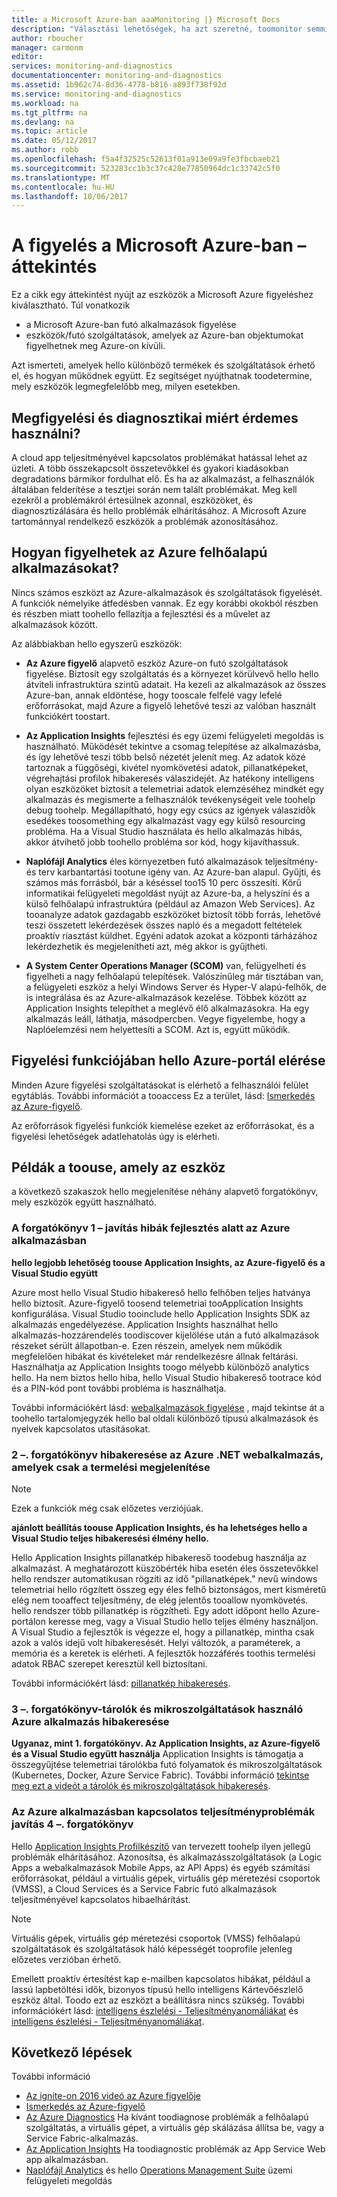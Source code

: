 ```yaml
---
title: a Microsoft Azure-ban aaaMonitoring |} Microsoft Docs
description: "Választási lehetőségek, ha azt szeretné, toomonitor semmi a Microsoft Azure-ban. A figyelő az Azure, az Application Insights szolgáltatáshoz"
author: rboucher
manager: carmonm
editor: 
services: monitoring-and-diagnostics
documentationcenter: monitoring-and-diagnostics
ms.assetid: 1b962c74-8d36-4778-b816-a893f738f92d
ms.service: monitoring-and-diagnostics
ms.workload: na
ms.tgt_pltfrm: na
ms.devlang: na
ms.topic: article
ms.date: 05/12/2017
ms.author: robb
ms.openlocfilehash: f5a4f32525c52613f01a913e09a9fe3fbcbaeb21
ms.sourcegitcommit: 523283cc1b3c37c428e77850964dc1c33742c5f0
ms.translationtype: MT
ms.contentlocale: hu-HU
ms.lasthandoff: 10/06/2017
---
```

# <a name="overview-of-monitoring-in-microsoft-azure"></a>A figyelés a Microsoft Azure-ban – áttekintés
Ez a cikk egy áttekintést nyújt az eszközök a Microsoft Azure figyeléshez kiválasztható. Túl vonatkozik
- a Microsoft Azure-ban futó alkalmazások figyelése 
- eszközök/futó szolgáltatások, amelyek az Azure-ban objektumokat figyelhetnek meg Azure-on kívüli. 

Azt ismerteti, amelyek hello különböző termékek és szolgáltatások érhető el, és hogyan működnek együtt. Ez segítséget nyújthatnak toodetermine, mely eszközök legmegfelelőbb meg, milyen esetekben.  

## <a name="why-use-monitoring-and-diagnostics"></a>Megfigyelési és diagnosztikai miért érdemes használni?

A cloud app teljesítményével kapcsolatos problémákat hatással lehet az üzleti. A több összekapcsolt összetevőkkel és gyakori kiadásokban degradations bármikor fordulhat elő. És ha az alkalmazást, a felhasználók általában felderítése a tesztjei során nem talált problémákat. Meg kell ezekről a problémákról értesülnek azonnal, eszközöket, és diagnosztizálására és hello problémák elhárításához. A Microsoft Azure tartománnyal rendelkező eszközök a problémák azonosításához.

## <a name="how-do-i-monitor-my-azure-cloud-apps"></a>Hogyan figyelhetek az Azure felhőalapú alkalmazásokat?

Nincs számos eszközt az Azure-alkalmazások és szolgáltatások figyelését. A funkciók némelyike átfedésben vannak. Ez egy korábbi okokból részben és részben miatt toohello fellazítja a fejlesztési és a művelet az alkalmazások között. 

Az alábbiakban hello egyszerű eszközök:

-   **Az Azure figyelő** alapvető eszköz Azure-on futó szolgáltatások figyelése. Biztosít egy szolgáltatás és a környezet körülvevő hello hello átviteli infrastruktúra szintű adatait. Ha kezeli az alkalmazások az összes Azure-ban, annak eldöntése, hogy tooscale felfelé vagy lefelé erőforrásokat, majd Azure a figyelő lehetővé teszi az valóban használt funkciókért toostart.

-   **Az Application Insights** fejlesztési és egy üzemi felügyeleti megoldás is használható. Működését tekintve a csomag telepítése az alkalmazásba, és így lehetővé teszi több belső nézetét jelenít meg. Az adatok közé tartoznak a függőségi, kivétel nyomkövetési adatok, pillanatképeket, végrehajtási profilok hibakeresés válaszidejét. Az hatékony intelligens olyan eszközöket biztosít a telemetriai adatok elemzéséhez mindkét egy alkalmazás és megismerte a felhasználók tevékenységeit vele toohelp debug toohelp. Megállapítható, hogy egy csúcs az igények válaszidők esedékes toosomething egy alkalmazást vagy egy külső resourcing probléma. Ha a Visual Studio használata és hello alkalmazás hibás, akkor átvihető jobb toohello probléma sor kód, hogy kijavíthassuk.  

-   **Naplófájl Analytics** éles környezetben futó alkalmazások teljesítmény- és terv karbantartási tootune igény van. Az Azure-ban alapul. Gyűjti, és számos más forrásból, bár a késéssel too15 10 perc összesíti. Körű informatikai felügyeleti megoldást nyújt az Azure-ba, a helyszíni és a külső felhőalapú infrastruktúra (például az Amazon Web Services). Az tooanalyze adatok gazdagabb eszközöket biztosít több forrás, lehetővé teszi összetett lekérdezések összes napló és a megadott feltételek proaktív riasztást küldhet.  Egyéni adatok azokat a központi tárházához lekérdezhetik és megjelenítheti azt, még akkor is gyűjtheti. 

-   **A System Center Operations Manager (SCOM)** van, felügyelheti és figyelheti a nagy felhőalapú telepítések. Valószínűleg már tisztában van, a felügyeleti eszköz a helyi Windows Server és Hyper-V alapú-felhők, de is integrálása és az Azure-alkalmazások kezelése. Többek között az Application Insights telepíthet a meglévő élő alkalmazásokra.  Ha egy alkalmazás leáll, láthatja, másodpercben. Vegye figyelembe, hogy a Naplóelemzési nem helyettesíti a SCOM. Azt is, együtt működik.  


## <a name="accessing-monitoring-in-hello-azure-portal"></a>Figyelési funkciójában hello Azure-portál elérése
Minden Azure figyelési szolgáltatásokat is elérhető a felhasználói felület egytáblás. További információt a tooaccess Ez a terület, lásd: [Ismerkedés az Azure-figyelő](monitoring-get-started.md). 

Az erőforrások figyelési funkciók kiemelése ezeket az erőforrásokat, és a figyelési lehetőségek adatlehatolás úgy is elérheti. 

## <a name="examples-of-when-toouse-which-tool"></a>Példák a toouse, amely az eszköz 

a következő szakaszok hello megjelenítése néhány alapvető forgatókönyv, mely eszközök együtt használható. 

### <a name="scenario-1--fix-errors-in-an-azure-application-under-development"></a>A forgatókönyv 1 – javítás hibák fejlesztés alatt az Azure alkalmazásban   

**hello legjobb lehetőség toouse Application Insights, az Azure-figyelő és a Visual Studio együtt**

Azure most hello Visual Studio hibakereső hello felhőben teljes hatványa hello biztosít. Azure-figyelő toosend telemetriai tooApplication Insights konfigurálása. Visual Studio tooinclude hello Application Insights SDK az alkalmazás engedélyezése. Application Insights használhat hello alkalmazás-hozzárendelés toodiscover kijelölése után a futó alkalmazások részeket sérült állapotban-e. Ezen részein, amelyek nem működik megfelelően hibákat és kivételeket már rendelkezésre állnak feltárási. Használhatja az Application Insights toogo mélyebb különböző analytics hello. Ha nem biztos hello hiba, hello Visual Studio hibakereső tootrace kód és a PIN-kód pont további probléma is használhatja. 

További információkért lásd: [webalkalmazások figyelése](../application-insights/app-insights-azure-web-apps.md) , majd tekintse át a toohello tartalomjegyzék hello bal oldali különböző típusú alkalmazások és nyelvek kapcsolatos utasításokat.  

### <a name="scenario-2--debug-an-azure-net-web-application-for-errors-that-only-show-in-production"></a>2 –. forgatókönyv hibakeresése az Azure .NET webalkalmazás, amelyek csak a termelési megjelenítése 

> [!NOTE]
> Ezek a funkciók még csak előzetes verziójúak. 

**ajánlott beállítás toouse Application Insights, és ha lehetséges hello a Visual Studio teljes hibakeresési élmény hello.**

Hello Application Insights pillanatkép hibakereső toodebug használja az alkalmazást. A meghatározott küszöbérték hiba esetén éles összetevőkkel hello rendszer automatikusan rögzíti az idő "pillanatképek." nevű windows telemetriai hello rögzített összeg egy éles felhő biztonságos, mert kisméretű elég nem tooaffect teljesítmény, de elég jelentős tooallow nyomkövetés.  hello rendszer több pillanatkép is rögzítheti. Egy adott időpont hello Azure-portálon keresse meg, vagy a Visual Studio hello teljes élmény használjon. A Visual Studio a fejlesztők is végezze el, hogy a pillanatkép, mintha csak azok a valós idejű volt hibakeresését. Helyi változók, a paraméterek, a memória és a keretek is elérheti. A fejlesztők hozzáférés toothis termelési adatok RBAC szerepet keresztül kell biztosítani.  

További információkért lásd: [pillanatkép hibakeresés](../application-insights/app-insights-snapshot-debugger.md). 

### <a name="scenario-3--debug-an-azure-application-that-uses-containers-or-microservices"></a>3 –. forgatókönyv-tárolók és mikroszolgáltatások használó Azure alkalmazás hibakeresése 

**Ugyanaz, mint 1. forgatókönyv. Az Application Insights, az Azure-figyelő és a Visual Studio együtt használja** Application Insights is támogatja a összegyűjtése telemetriai tárolókba futó folyamatok és mikroszolgáltatások (Kubernetes, Docker, Azure Service Fabric). További információ [tekintse meg ezt a videót a tárolók és mikroszolgáltatások hibakeresés](https://go.microsoft.com/fwlink/?linkid=848184). 


### <a name="scenario-4--fix-performance-issues-in-your-azure-application"></a>Az Azure alkalmazásban kapcsolatos teljesítményproblémák javítás 4 –. forgatókönyv

Hello [Application Insights Profilkészítő](../application-insights/app-insights-profiler.md) van tervezett toohelp ilyen jellegű problémák elhárításához. Azonosítsa, és alkalmazásszolgáltatások (a Logic Apps a webalkalmazások Mobile Apps, az API Apps) és egyéb számítási erőforrásokat, például a virtuális gépek, virtuális gép méretezési csoportok (VMSS), a Cloud Services és a Service Fabric futó alkalmazások teljesítményével kapcsolatos hibaelhárítást. 

> [!NOTE]
> Virtuális gépek, virtuális gép méretezési csoportok (VMSS) felhőalapú szolgáltatások és szolgáltatások háló képességét tooprofile jelenleg előzetes verzióban érhető.   

Emellett proaktív értesítést kap e-mailben kapcsolatos hibákat, például a lassú lapbetöltési idők, bizonyos típusú hello intelligens Kártevőészlelő eszköz által.  Toodo ezt az eszközt a beállításra nincs szükség. További információkért lásd: [intelligens észlelési - Teljesítményanomáliákat](../application-insights/app-insights-proactive-performance-diagnostics.md) és [intelligens észlelési - Teljesítményanomáliákat](https://azure.microsoft.com/blog/Enhancments-ApplicationInsights-SmartDetection/preview).



## <a name="next-steps"></a>Következő lépések
További információ

* [Az ignite-on 2016 videó az Azure figyelője](https://myignite.microsoft.com/videos/4977)
* [Ismerkedés az Azure-figyelő](monitoring-get-started.md)
* [Az Azure Diagnostics](../azure-diagnostics.md) Ha kívánt toodiagnose problémák a felhőalapú szolgáltatás, a virtuális gépet, a virtuális gép skálázása állítsa be, vagy a Service Fabric-alkalmazás.
* [Az Application Insights](https://azure.microsoft.com/documentation/services/application-insights/) Ha toodiagnostic problémák az App Service Web app alkalmazásban.
* [Naplófájl Analytics](https://azure.microsoft.com/documentation/services/log-analytics/) és hello [Operations Management Suite](https://www.microsoft.com/oms/) üzemi felügyeleti megoldás